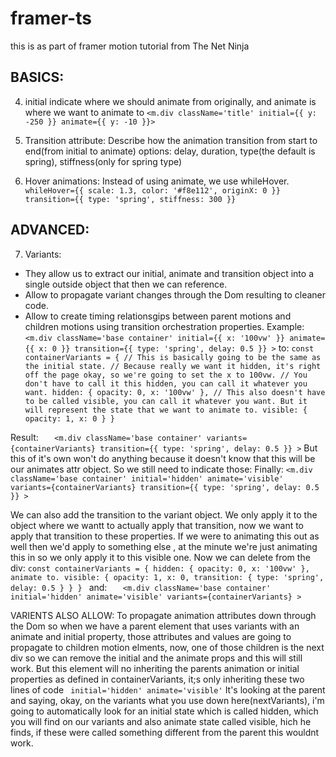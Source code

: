 # framer-ts

this is as part of framer motion tutorial from The Net Ninja

## BASICS:

4.  initial indicate where we should animate from originally, and animate is where we want to animate to
    `<m.div className='title' initial={{ y: -250 }} animate={{ y: -10 }}>`

5.  Transition attribute: Describe how the animation transition from start to end(from initial to animate)
    options: delay, duration, type(the default is spring), stiffness(only for spring type)

6.  Hover animations: Instead of using animate, we use whileHover.
    `whileHover={{
	scale: 1.3,
	color: '#f8e112',
	originX: 0
}}
transition={{
	type: 'spring',
	stiffness: 300
}}`

## ADVANCED:

7. Variants:

- They allow us to extract our initial, animate and transition object into a single outside object that then we can reference.
- Allow to propagate variant changes through the Dom resulting to cleaner code.
- Allow to create timing relationsgips between parent motions and children motions using transition orchestration properties.
  Example:
  `<m.div
			className='base container'
			initial={{ x: '100vw' }}
			animate={{ x: 0 }}
			transition={{ type: 'spring', delay: 0.5 }}
		>`
  to:
  `const containerVariants = {
	// This is basically going to be the same as the initial state.
	// Because really we want it hidden, it's right off the page okay, so we're going to set the x to 100vw.
	// You don't have to call it this hidden, you can call it whatever you want.
	hidden: {
		opacity: 0,
		x: '100vw'
	},
	// This also doesn't have to be called visible, you can call it whatever you want. But it will represent the state that we want to animate to.
	visible: {
		opacity: 1,
		x: 0
	}
}`

Result:
`	<m.div
			className='base container'
			variants={containerVariants}
			transition={{ type: 'spring', delay: 0.5 }}
		>`
But this of it's own won't do anything because it doesn't know that this will be our animates attr object.
So we still need to indicate those:
Finally:
`<m.div
			className='base container'
			initial='hidden'
			animate='visible'
			variants={containerVariants}
			transition={{ type: 'spring', delay: 0.5 }}
		>`

We can also add the transition to the variant object. We only apply it to the object where we wantt to actually apply that transition,
now we want to apply that transition to these properties.
If we were to animating this out as well then we'd apply to something else , at the minute we're just animating this in so we only apply it to this visible one. Now we can delete from the div:
`const containerVariants = {
	hidden: {
		opacity: 0,
		x: '100vw'
	},
animate to.
	visible: {
		opacity: 1,
		x: 0,
		transition: {
			type: 'spring',
			delay: 0.5
		}
	}
}
`
and:
`	<m.div
			className='base container'
			initial='hidden'
			animate='visible'
			variants={containerVariants}
		>`

VARIENTS ALSO ALLOW: To propagate animation attributes down through the Dom so when we have a parent element that uses variants with an animate and initial property, those attributes and values are going to propagate to children motion elments, now, one of those children is the next div so we can remove the initial and the animate props and this will still work.
But this element will no inheriting the parents animation or initial properties as defined in containerVariants, it;s only inheriting these two lines of code `	initial='hidden'
			animate='visible'`
It's looking at the parent and saying, okay, on the variants what you use down here(nextVariants), i'm going to automatically look for an initial state which is called hidden, which you will find on our variants and also animate state called visible, hich he finds, if these were called something different from the parent this wouldnt work.
